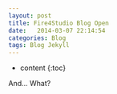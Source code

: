 ```yaml
---
layout: post
title: Fire4Studio Blog Open
date:   2014-03-07 22:14:54
categories: Blog
tags: Blog Jekyll
---
```


* content
{:toc}

And... What?
